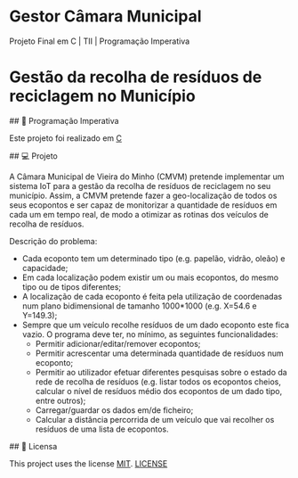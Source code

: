 # Gestor Câmara Municipal
Projeto Final em C | TII | Programação Imperativa

# Gestão da recolha de resíduos de reciclagem no Município

## :rocket: Programação Imperativa

Este projeto foi realizado em [C](https://docs.microsoft.com/en-us/dotnet/c/)

## 💻 Projeto

A Câmara Municipal de Vieira do Minho (CMVM) pretende implementar um sistema IoT para a gestão da recolha de resíduos de reciclagem no seu município. Assim, a CMVM pretende fazer a geo-localização de todos os seus ecopontos e ser capaz de monitorizar a quantidade de resíduos em cada um em tempo real, de modo a otimizar as rotinas dos veículos de recolha de resíduos.

Descrição do problema:
  * Cada ecoponto tem um determinado tipo (e.g. papelão, vidrão, oleão) e capacidade;
  * Em cada localização podem existir um ou mais ecopontos, do mesmo tipo ou de tipos diferentes;
  * A localização de cada ecoponto é feita pela utilização de coordenadas num plano bidimensional de tamanho 1000*1000 (e.g. X=54.6 e Y=149.3);
  * Sempre que um veículo recolhe resíduos de um dado ecoponto este fica vazio.
  O programa deve ter, no mínimo, as seguintes funcionalidades:
    * Permitir adicionar/editar/remover ecopontos;
    * Permitir acrescentar uma determinada quantidade de resíduos num ecoponto;
    * Permitir ao utilizador efetuar diferentes pesquisas sobre o estado da rede de recolha de resíduos (e.g. listar todos os ecopontos cheios, calcular o nível de resíduos médio        dos ecopontos de um dado tipo, entre outros);
    * Carregar/guardar os dados em/de ficheiro;
    * Calcular a distância percorrida de um veículo que vai recolher os resíduos de uma lista de ecopontos.


## 📃 Licensa

This project uses the license [MIT][mit]. [LICENSE](https://github.com/TerritorialBreak5/project-c/blob/main/LICENSE)

[mit]:https://opensource.org/licenses/MIT
